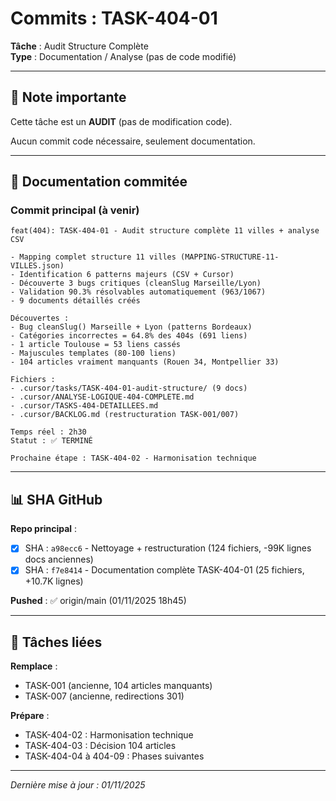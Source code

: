 # Commits : TASK-404-01

**Tâche** : Audit Structure Complète  
**Type** : Documentation / Analyse (pas de code modifié)

---

## 📝 Note importante

Cette tâche est un **AUDIT** (pas de modification code).

Aucun commit code nécessaire, seulement documentation.

---

## 📁 Documentation commitée

### Commit principal (à venir)

```
feat(404): TASK-404-01 - Audit structure complète 11 villes + analyse CSV

- Mapping complet structure 11 villes (MAPPING-STRUCTURE-11-VILLES.json)
- Identification 6 patterns majeurs (CSV + Cursor)
- Découverte 3 bugs critiques (cleanSlug Marseille/Lyon)
- Validation 90.3% résolvables automatiquement (963/1067)
- 9 documents détaillés créés

Découvertes :
- Bug cleanSlug() Marseille + Lyon (patterns Bordeaux)
- Catégories incorrectes = 64.8% des 404s (691 liens)
- 1 article Toulouse = 53 liens cassés
- Majuscules templates (80-100 liens)
- 104 articles vraiment manquants (Rouen 34, Montpellier 33)

Fichiers :
- .cursor/tasks/TASK-404-01-audit-structure/ (9 docs)
- .cursor/ANALYSE-LOGIQUE-404-COMPLETE.md
- .cursor/TASKS-404-DETAILLEES.md
- .cursor/BACKLOG.md (restructuration TASK-001/007)

Temps réel : 2h30
Statut : ✅ TERMINÉ

Prochaine étape : TASK-404-02 - Harmonisation technique
```

---

## 📊 SHA GitHub

**Repo principal** :
- [x] SHA : `a98ecc6` - Nettoyage + restructuration (124 fichiers, -99K lignes docs anciennes)
- [x] SHA : `f7e8414` - Documentation complète TASK-404-01 (25 fichiers, +10.7K lignes)

**Pushed** : ✅ origin/main (01/11/2025 18h45)

---

## 🔗 Tâches liées

**Remplace** :
- TASK-001 (ancienne, 104 articles manquants)
- TASK-007 (ancienne, redirections 301)

**Prépare** :
- TASK-404-02 : Harmonisation technique
- TASK-404-03 : Décision 104 articles
- TASK-404-04 à 404-09 : Phases suivantes

---

*Dernière mise à jour : 01/11/2025*

